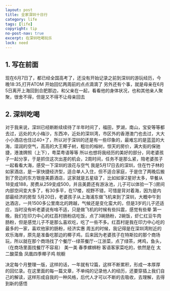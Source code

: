 ```yaml
---
layout: post
title: 全家深圳十日行
category: life
tags: [life]
copyright: tip
no-post-nav: true
excerpt: 在深圳吃喝玩乐
lock: need
---
```

## 1. 写在前面

现在6月7日了，都已经全国高考了，还没有开始记录之前到深圳的游玩经历，今晚18:35,打开ATOM 开始回忆两周前的点点滴滴了
另外还有个事，就是母亲在6月5日离开上海回到合肥那边，和父亲在一起，看看他的身体状况，也和其他亲人聚聚，很舍不得，但是又不得不让母亲回去

## 2. 深圳吃喝

对于我来说，深圳已经断断续续待了半年时间了，福田，罗湖，南山，宝安等等都去过，远处的大小梅沙，东西冲，近处的深圳湾，市区外的香港澳门也去过，大大小小酒店也住过40+了，所以对于深圳的还是有一些印象的，最难忘的是蓝蓝的大海，湿润的空气，高高的大王椰子树，粗壮的榕树，惊天的房价，满大街的保驰捷，港澳牌照（上下），粤菜粤语等等
所以也想将我经历的美好的部分，同老婆孩子一起分享，于是抓住这次出差的机会，2周时间，任务不是那么紧，陪老婆孩子一起看看大海，感受一下深圳的浪花与空气
我是5月17日去的深圳，住在竹子林的如家酒店，是一家快捷经济型，适合单人入住，但不适合家庭，于是住了两晚后搬到了旁边的东方银座美爵酒店，这家就是五星级了，比如如家2星好太多，早餐从18变成188，房费从259变成500，并且美爵还有游泳池，儿子可以体验一下:)房间内部空间变大多了，有30多平，在17楼，视野不错，可惜是背对着海，因为是内部最经济的房型
5月20日，老婆孩子从上海浦东做飞机来到了深圳，大概中午到达酒店，一共1500多公里南北的跨越，气候还是变化蛮大的，但是3岁的儿子还适应，当时没有听老婆说有啥不适，只是做飞机的时候有些抖震，感觉有些晕
第一晚，我们在印力中心的红荔村肠粉店吃饭，点了3碗肠粉，2碗饭，虾仁红豆牛肉肠粉，但是感觉儿子不是那么喜欢吃，吃了一些不多。红荔村是我在印力中心吃的最多的一家，喜欢他家的肠粉，经济实惠
周五的时候，我记得是在深圳湾附近的欢乐海岸，原先是准备吃那边的椰子鸡，后来因为老婆孩子在特斯拉的那个商场玩，所以就在那个商场找了个餐厅--绿茶餐厅--江浙菜，点了绿茶，烤鸡，鱼头，（在商场里面找餐厅不容易）
美一美
春季螺蛳粉
客语客家菜吃的，依然是在
太二酸菜鱼
凤凰四季椰子鸡
皖橱


决定每个月整理一版，这样的话，一年就有12篇，这样不断累积，形成一本厚厚的回忆录。在这里面的每一篇文章，不单纯的记录他人的经历，还要穿插上我们自己的解读，这样形成自我的一种风格，后代人才可以不断的去吸收，去理解，去得到新的感悟
